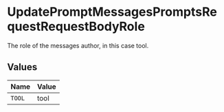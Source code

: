 # UpdatePromptMessagesPromptsRequestRequestBodyRole

The role of the messages author, in this case tool.


## Values

| Name   | Value  |
| ------ | ------ |
| `TOOL` | tool   |